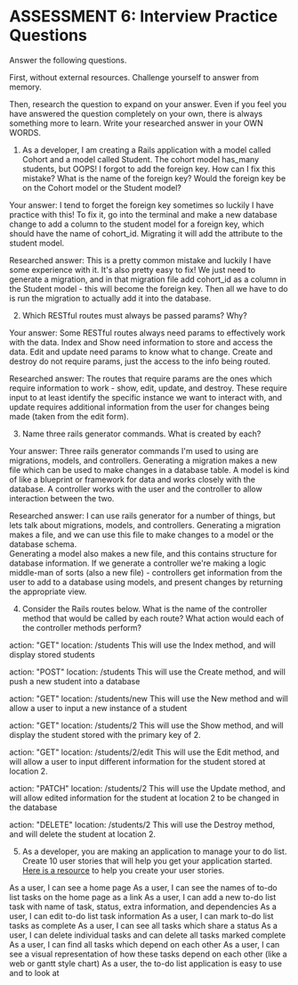 # ASSESSMENT 6: Interview Practice Questions

Answer the following questions.

First, without external resources. Challenge yourself to answer from memory.

Then, research the question to expand on your answer. Even if you feel you have answered the question completely on your own, there is always something more to learn. Write your researched answer in your OWN WORDS.

1. As a developer, I am creating a Rails application with a model called Cohort and a model called Student. The cohort model has_many students, but OOPS! I forgot to add the foreign key. How can I fix this mistake? What is the name of the foreign key? Would the foreign key be on the Cohort model or the Student model?

Your answer: I tend to forget the foreign key sometimes so luckily I have practice with this! To fix it, go into the terminal and make a new database change to add a column to the student model for a foreign key, which should have the name of cohort_id. Migrating it will add the attribute to the student model. 

Researched answer: This is a pretty common mistake and luckily I have some experience with it. It's also pretty easy to fix! We just need to generate a migration, and in that migration file add cohort_id as a column in the Student model - this will become the foreign key. Then all we have to do is run the migration to actually add it into the database.

2. Which RESTful routes must always be passed params? Why?

Your answer: Some RESTful routes always need params to effectively work with the data. Index and Show need information to store and access the data. Edit and update need params to know what to change. Create and destroy do not require params, just the access to the info being routed. 

Researched answer: The routes that require params are the ones which require information to work - show, edit, update, and destroy. These require input to at least identify the specific instance we want to interact with, and update requires additional information from the user for changes being made (taken from the edit form).

3. Name three rails generator commands. What is created by each?

Your answer: Three rails generator commands I'm used to using are migrations, models, and controllers. Generating a migration makes a new file which can be used to make changes in a database table. A model is kind of like a blueprint or framework for data and works closely with the database. A controller works with the user and the controller to allow interaction between the two. 

Researched answer: I can use rails generator for a number of things, but lets talk about migrations, models, and controllers. 
Generating a migration makes a file, and we can use this file to make changes to a model or the database schema.  
Generating a model also makes a new file, and this contains structure for database information. 
If we generate a controller we're making a logic middle-man of sorts (also a new file) - controllers get information from the user to add to a database using models, and present changes by returning the appropriate view.

4. Consider the Rails routes below. What is the name of the controller method that would be called by each route? What action would each of the controller methods perform?

action: "GET" location: /students
This will use the Index method, and will display stored students

action: "POST" location: /students
This will use the Create method, and will push a new student into a database

action: "GET" location: /students/new
This will use the New method and will allow a user to input a new instance of a student

action: "GET" location: /students/2
This will use the Show method, and will display the student stored with the primary key of 2.

action: "GET" location: /students/2/edit
This will use the Edit method, and will allow a user to input different information for the student stored at location 2.

action: "PATCH" location: /students/2
This will use the Update method, and will allow edited information for the student at location 2 to be changed in the database

action: "DELETE" location: /students/2
This will use the Destroy method, and will delete the student at location 2.


5. As a developer, you are making an application to manage your to do list. Create 10 user stories that will help you get your application started. [Here is a resource](https://www.atlassian.com/agile/project-management/user-stories) to help you create your user stories.

As a user, I can see a home page
As a user, I can see the names of to-do list tasks on the home page as a link
As a user, I can add a new to-do list task with name of task, status, extra information, and dependencies
As a user, I can edit to-do list task information
As a user, I can mark to-do list tasks as complete
As a user, I can see all tasks which share a status
As a user, I can delete individual tasks and can delete all tasks marked complete
As a user, I can find all tasks which depend on each other
As a user, I can see a visual representation of how these tasks depend on each other (like a web or gantt style chart)
As a user, the to-do list application is easy to use and to look at